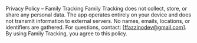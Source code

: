 Privacy Policy – Family Tracking
Family Tracking does not collect, store, or share any personal data. The app operates entirely on your device and does not transmit information to external servers. No names, emails, locations, or identifiers are gathered.
For questions, contact: [ffazzinodev@gmail.com].
By using Family Tracking, you agree to this policy.

